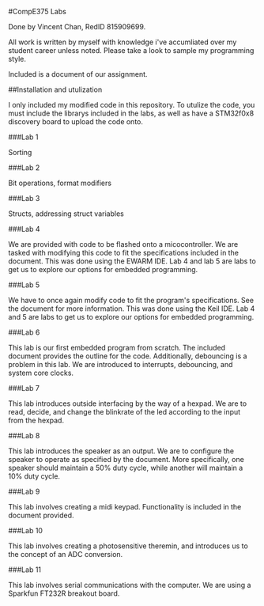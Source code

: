 #CompE375 Labs

Done by Vincent Chan, RedID 815909699.

All work is written by myself with knowledge i've accumliated over my student career unless noted. Please take a look to sample my programming style.

Included is a document of our assignment.

##Installation and utulization

I only included my modified code in this repository. To utulize the code, you must include the librarys included in the labs, as well as have a STM32f0x8 discovery board to upload the code onto.

###Lab 1

Sorting

###Lab 2

Bit operations, format modifiers

###Lab 3

Structs, addressing struct variables

###Lab 4

We are provided with code to be flashed onto a micocontroller. We are tasked with modifying this code to fit the specifications included in the document. This was done using the EWARM IDE. Lab 4 and lab 5 are labs to get us to explore our options for embedded programming.

###Lab 5

We have to once again modify code to fit the program's specifications. See the document for more information. This was done using the Keil IDE. Lab 4 and 5 are labs to get us to explore our options for embedded programming.

###Lab 6

This lab is our first embedded program from scratch. The included document provides the outline for the code. Additionally, debouncing is a problem in this lab. We are introduced to interrupts, debouncing, and system core clocks.

###Lab 7

This lab introduces outside interfacing by the way of a hexpad. We are to read, decide, and change the blinkrate of the led according to the input from the hexpad.

###Lab 8

This lab introduces the speaker as an output. We are to configure the speaker to operate as specified by the document. More specifically, one speaker should maintain a 50% duty cycle, while another will maintain a 10% duty cycle.

###Lab 9

This lab involves creating a midi keypad. Functionality is included in the document provided.

###Lab 10

This lab involves creating a photosensitive theremin, and introduces us to the concept of an ADC conversion.

###Lab 11

This lab involves serial communications with the computer. We are using a Sparkfun FT232R breakout board.
